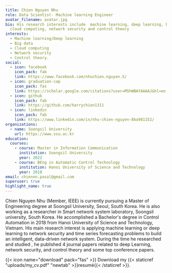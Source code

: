 ```yaml
---
title: Chien Nguyen Nhu
role: Data Scientist- Machine learning Engineer
avatar_filename: avatar.jpg
bio: His research interests include  machine learning, deep learning, big data,
  cloud computing, network security and control theory
interests:
  - Machine learning/Deep learning
  - Big data
  - Cloud computing
  - Network security
  - Control theory.
social:
  - icon: facebook
    icon_pack: fab
    link: https://www.facebook.com/nhuchien.nguyen.5/
  - icon: graduation-cap
    icon_pack: fas
    link: https://scholar.google.com/citations?user=M5hWBAYAAAAJ&hl=en
  - icon: github
    icon_pack: fab
    link: https://github.com/harrychien1311
  - icon: linkedin
    icon_pack: fab
    link: https://www.linkedin.com/in/nhu-chien-nguyen-8ba981152/
organizations:
  - name: Soongsil University
    url: https://www.ssu.ac.kr
education:
  courses:
    - course: Master in Information Communication
      institution: Soongsil University
      year: 2022
    - course: BEng in Automatic Control Technology
      institution: Hanoi University of Science and Technology
      year: 2018
email: chiennn.pasal@gmail.com
superuser: true
highlight_name: true
---
```

Chien Nguyen Nhu (Member, IEEE) is currently pursuing a Master of Engineering degree  at Soongsil University, Seoul, South Korea. He is also working as a researcher in Smart network system laboratory, Soongsil university, South Korea. He accomplished a Bachelor's degree in Control Automation in 2018 from Hanoi University of Science and Technology, Vietnam. His main research interest is applying machine learning or deep learning to network security and time series forecasting problems to build an intelligent, data-driven network system. During the time he researched and studied , he published 4 journal papers related to deep Learning, network security, and control theory and some top conference papers.

{{< icon name="download" pack="fas" >}} Download my {{< staticref "uploads/my_cv.pdf" "newtab" >}}resumé{{< /staticref >}}.